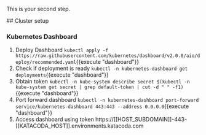 This is your second step.

## Cluster setup

### Kubernetes Dashboard

1. Deploy Dashboard `kubectl apply -f https://raw.githubusercontent.com/kubernetes/dashboard/v2.0.0/aio/deploy/recommended.yaml`{{execute "dashboard"}}
1. Check if deployment is ready `kubectl -n kubernetes-dashboard get deployments`{{execute "dashboard"}}
1. Obtain token `kubectl -n kube-system describe secret $(kubectl -n kube-system get secret | grep default-token | cut -d " " -f1)`{{execute "dashboard"}}
1. Port forward dashboard `kubectl -n kubernetes-dashboard port-forward service/kubernetes-dashboard 443:443 --address 0.0.0.0`{{execute "dashboard"}}
1. Access dashboard using token https://[[HOST_SUBDOMAIN]]-443-[[KATACODA_HOST]].environments.katacoda.com
